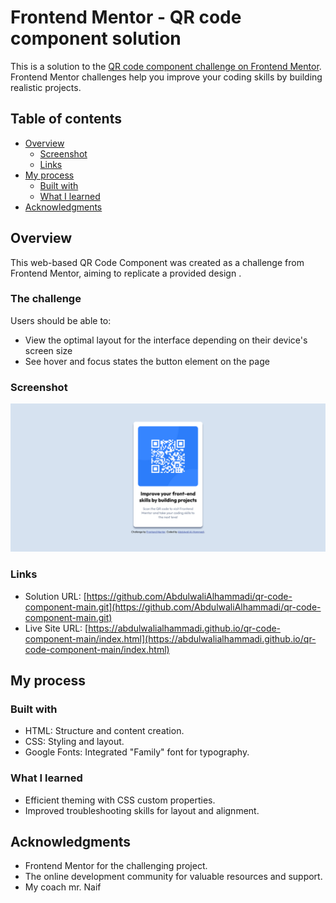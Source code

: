 # Frontend Mentor - QR code component solution

This is a solution to the [QR code component challenge on Frontend Mentor](https://www.frontendmentor.io/challenges/qr-code-component-iux_sIO_H). Frontend Mentor challenges help you improve your coding skills by building realistic projects. 

## Table of contents

- [Overview](#overview)
  - [Screenshot](#screenshot)
  - [Links](#links)
- [My process](#my-process)
  - [Built with](#built-with)
  - [What I learned](#what-i-learned)
- [Acknowledgments](#acknowledgments)

## Overview

This web-based QR Code Component was created as a challenge from Frontend Mentor, aiming to replicate a provided design .

### The challenge

Users should be able to:

- View the optimal layout for the interface depending on their device's screen size
- See hover and focus states the button element on the page

### Screenshot


![preview](./screenshots/Frontend-Mentor-QR-code-component.png)

### Links

- Solution URL: [https://github.com/AbdulwaliAlhammadi/qr-code-component-main.git](https://github.com/AbdulwaliAlhammadi/qr-code-component-main.git)
- Live Site URL: [https://abdulwalialhammadi.github.io/qr-code-component-main/index.html](https://abdulwalialhammadi.github.io/qr-code-component-main/index.html)

## My process

### Built with

- HTML: Structure and content creation.
- CSS: Styling and layout.
- Google Fonts: Integrated "Family" font for typography.

### What I learned

- Efficient theming with CSS custom properties.
- Improved troubleshooting skills for layout and alignment.

## Acknowledgments

- Frontend Mentor for the challenging project.
- The online development community for valuable resources and support.
- My coach mr. Naif 

